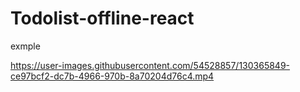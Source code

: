 # Todolist-offline-react

exmple


https://user-images.githubusercontent.com/54528857/130365849-ce97bcf2-dc7b-4966-970b-8a70204d76c4.mp4




